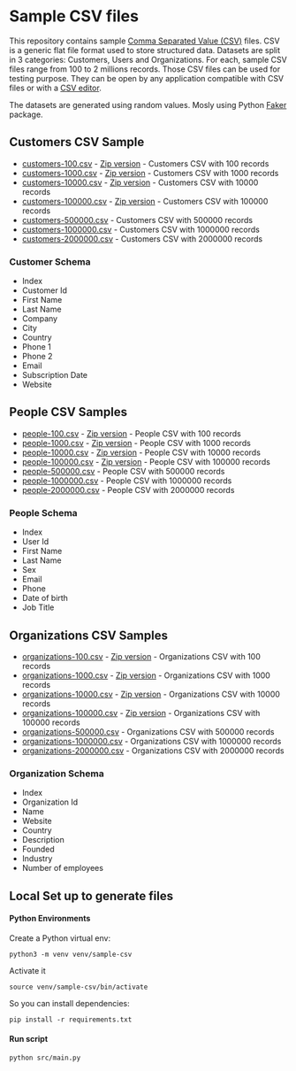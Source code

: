 # Sample CSV files

This repository contains sample [Comma Separated Value (CSV)](https://www.datablist.com/learn/csv/csv-meaning) files. CSV is a generic flat file format used to store structured data. Datasets are split in 3 categories: Customers, Users and Organizations. For each, sample CSV files range from 100 to
2 millions records. Those CSV files can be used for testing purpose. They can be open by any application compatible with CSV files or with a [CSV editor](https://www.datablist.com/csv-editor).

The datasets are generated using random values. Mosly using Python [Faker](https://faker.readthedocs.io/en/master/) package.

## Customers CSV Sample

- [customers-100.csv](https://github.com/datablist/sample-csv-files/raw/main/files/customers/customers-100.csv) - [Zip version](https://github.com/datablist/sample-csv-files/raw/main/files/customers/customers-100.zip) - Customers CSV with 100 records
- [customers-1000.csv](https://github.com/datablist/sample-csv-files/raw/main/files/customers/customers-1000.csv) - [Zip version](https://github.com/datablist/sample-csv-files/raw/main/files/customers/customers-1000.zip) - Customers CSV with 1000 records
- [customers-10000.csv](https://github.com/datablist/sample-csv-files/raw/main/files/customers/customers-10000.csv) - [Zip version](https://github.com/datablist/sample-csv-files/raw/main/files/customers/customers-10000.zip) - Customers CSV with 10000 records
- [customers-100000.csv](https://github.com/datablist/sample-csv-files/raw/main/files/customers/customers-100000.csv) - [Zip version](https://github.com/datablist/sample-csv-files/raw/main/files/customers/customers-100000.zip) - Customers CSV with 100000 records
- [customers-500000.csv](https://github.com/datablist/sample-csv-files/raw/main/files/customers/customers-500000.zip) - Customers CSV with 500000 records
- [customers-1000000.csv](https://github.com/datablist/sample-csv-files/raw/main/files/customers/customers-1000000.zip) - Customers CSV with 1000000 records
- [customers-2000000.csv](https://github.com/datablist/sample-csv-files/raw/main/files/customers/customers-2000000.zip) - Customers CSV with 2000000 records

### Customer Schema

- Index
- Customer Id
- First Name
- Last Name
- Company
- City
- Country
- Phone 1
- Phone 2
- Email
- Subscription Date
- Website

## People CSV Samples

- [people-100.csv](https://github.com/datablist/sample-csv-files/raw/main/files/people/people-100.csv) - [Zip version](https://github.com/datablist/sample-csv-files/raw/main/files/people/people-100.zip) - People CSV with 100 records
- [people-1000.csv](https://github.com/datablist/sample-csv-files/raw/main/files/people/people-1000.csv) - [Zip version](https://github.com/datablist/sample-csv-files/raw/main/files/people/people-1000.zip) - People CSV with 1000 records
- [people-10000.csv](https://github.com/datablist/sample-csv-files/raw/main/files/people/people-10000.csv) - [Zip version](https://github.com/datablist/sample-csv-files/raw/main/files/people/people-10000.zip) - People CSV with 10000 records
- [people-100000.csv](https://github.com/datablist/sample-csv-files/raw/main/files/people/people-100000.csv) - [Zip version](https://github.com/datablist/sample-csv-files/raw/main/files/people/people-100000.zip) - People CSV with 100000 records
- [people-500000.csv](https://github.com/datablist/sample-csv-files/raw/main/files/people/people-500000.zip) - People CSV with 500000 records
- [people-1000000.csv](https://github.com/datablist/sample-csv-files/raw/main/files/people/people-1000000.zip) - People CSV with 1000000 records
- [people-2000000.csv](https://github.com/datablist/sample-csv-files/raw/main/files/people/people-2000000.zip) - People CSV with 2000000 records

### People Schema

- Index
- User Id
- First Name
- Last Name
- Sex
- Email
- Phone
- Date of birth
- Job Title

## Organizations CSV Samples

- [organizations-100.csv](https://github.com/datablist/sample-csv-files/raw/main/files/organizations/organizations-100.csv) - [Zip version](https://github.com/datablist/sample-csv-files/raw/main/files/organizations/organizations-100.zip) - Organizations CSV with 100 records
- [organizations-1000.csv](https://github.com/datablist/sample-csv-files/raw/main/files/organizations/organizations-1000.csv) - [Zip version](https://github.com/datablist/sample-csv-files/raw/main/files/organizations/organizations-1000.zip) - Organizations CSV with 1000 records
- [organizations-10000.csv](https://github.com/datablist/sample-csv-files/raw/main/files/organizations/organizations-10000.csv) - [Zip version](https://github.com/datablist/sample-csv-files/raw/main/files/organizations/organizations-10000.zip) - Organizations CSV with 10000 records
- [organizations-100000.csv](https://github.com/datablist/sample-csv-files/raw/main/files/organizations/organizations-100000.csv) - [Zip version](https://github.com/datablist/sample-csv-files/raw/main/files/organizations/organizations-100000.zip) - Organizations CSV with 100000 records
- [organizations-500000.csv](https://github.com/datablist/sample-csv-files/raw/main/files/organizations/organizations-500000.zip) - Organizations CSV with 500000 records
- [organizations-1000000.csv](https://github.com/datablist/sample-csv-files/raw/main/files/organizations/organizations-1000000.zip) - Organizations CSV with 1000000 records
- [organizations-2000000.csv](https://github.com/datablist/sample-csv-files/raw/main/files/organizations/organizations-2000000.zip) - Organizations CSV with 2000000 records

### Organization Schema

- Index
- Organization Id
- Name
- Website
- Country
- Description
- Founded
- Industry
- Number of employees

## Local Set up to generate files

#### Python Environments

Create a Python virtual env:

```
python3 -m venv venv/sample-csv
```

Activate it

```
source venv/sample-csv/bin/activate
```

So you can install dependencies:

```
pip install -r requirements.txt
```

#### Run script

```
python src/main.py
```
